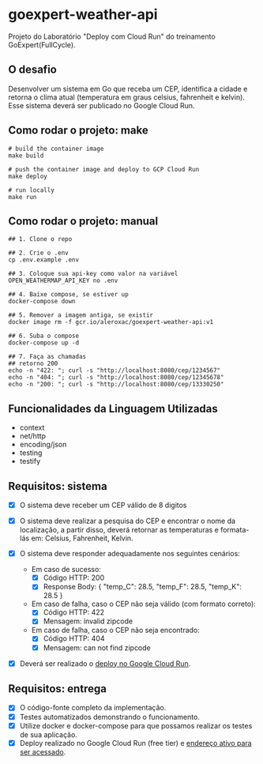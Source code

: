 # goexpert-weather-api
Projeto do Laboratório "Deploy com Cloud Run" do treinamento GoExpert(FullCycle).



## O desafio
Desenvolver um sistema em Go que receba um CEP, identifica a cidade e retorna o clima atual (temperatura em graus celsius, fahrenheit e kelvin). Esse sistema deverá ser publicado no Google Cloud Run.



## Como rodar o projeto: make
``` shell
# build the container image
make build

# push the container image and deploy to GCP Cloud Run
make deploy

# run locally
make run
```



## Como rodar o projeto: manual
``` shell
## 1. Clone o repo

## 2. Crie o .env
cp .env.example .env

## 3. Coloque sua api-key como valor na variável OPEN_WEATHERMAP_API_KEY no .env

## 4. Baixe compose, se estiver up
docker-compose down

## 5. Remover a imagem antiga, se existir
docker image rm -f gcr.io/aleroxac/goexpert-weather-api:v1

## 6. Suba o compose 
docker-compose up -d

## 7. Faça as chamadas
## retorno 200
echo -n "422: "; curl -s "http://localhost:8080/cep/1234567"
echo -n "404: "; curl -s "http://localhost:8080/cep/12345678"
echo -n "200: "; curl -s "http://localhost:8080/cep/13330250"
```



## Funcionalidades da Linguagem Utilizadas
- context
- net/http
- encoding/json
- testing
- testify



## Requisitos: sistema
- [x] O sistema deve receber um CEP válido de 8 digitos
- [x] O sistema deve realizar a pesquisa do CEP e encontrar o nome da localização, a partir disso, deverá retornar as temperaturas e formata-lás em: Celsius, Fahrenheit, Kelvin.
- [x] O sistema deve responder adequadamente nos seguintes cenários:
    - Em caso de sucesso:
        - [x] Código HTTP: 200
        - [x] Response Body: { "temp_C": 28.5, "temp_F": 28.5, "temp_K": 28.5 }
    - Em caso de falha, caso o CEP não seja válido (com formato correto):
        - [x] Código HTTP: 422
        - [x] Mensagem: invalid zipcode
    - ​​​Em caso de falha, caso o CEP não seja encontrado:
        - [x] Código HTTP: 404
        - [x] Mensagem: can not find zipcode
- [x] Deverá ser realizado o [deploy no Google Cloud Run](https://goexpert-weather-api-llvisyuaqq-uc.a.run.app).



## Requisitos: entrega
- [x] O código-fonte completo da implementação.
- [x] Testes automatizados demonstrando o funcionamento.
- [x] Utilize docker e docker-compose para que possamos realizar os testes de sua aplicação.
- [x] Deploy realizado no Google Cloud Run (free tier) e [endereço ativo para ser acessado](https://goexpert-weather-api-llvisyuaqq-uc.a.run.app).
